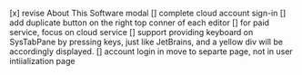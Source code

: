 [x] revise About This Software modal
[] complete cloud account sign-in 
[] add duplicate button on the right top conner of each editor
[] for paid service, focus on cloud service
[] support providing keyboard on SysTabPane by pressing keys, just like JetBrains, and a yellow div will be accordingly displayed.
[] account login in move to separte page, not in user intiialization page